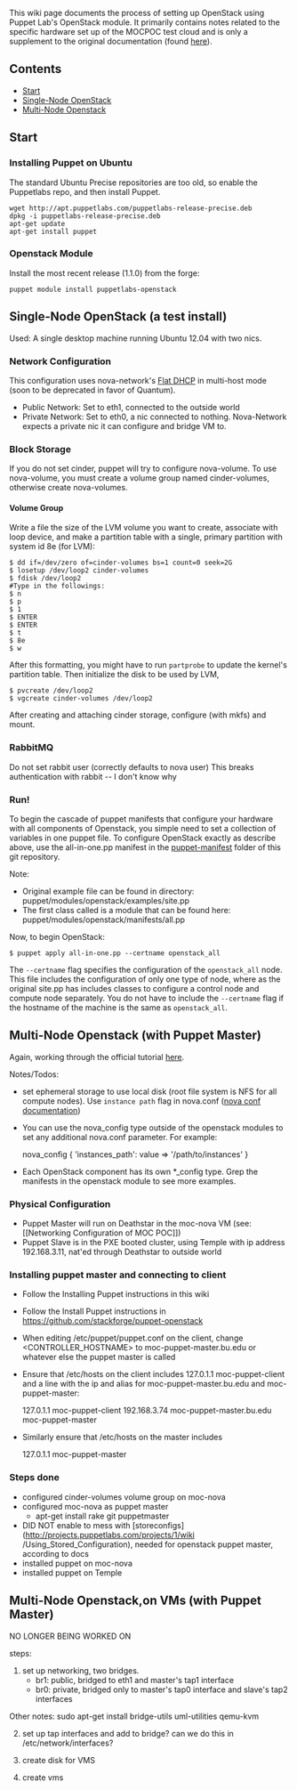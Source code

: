 This wiki page documents the process of setting up OpenStack using Puppet Lab's OpenStack module. It primarily contains notes related to the specific hardware set up of the MOCPOC test cloud and is only a supplement to the original documentation (found [here](https://github.com/stackforge/puppet-openstack)). 

## Contents
* [Start](#start)
* [Single-Node OpenStack](#single-node)
* [Multi-Node Openstack](#multi-node)

<a name="start"></a>
## Start

### Installing Puppet on Ubuntu
The standard Ubuntu Precise repositories are too old, so enable the Puppetlabs repo, and then install Puppet.

    wget http://apt.puppetlabs.com/puppetlabs-release-precise.deb
    dpkg -i puppetlabs-release-precise.deb
    apt-get update
    apt-get install puppet

### Openstack Module
Install the most recent release (1.1.0) from the forge:

    puppet module install puppetlabs-openstack

<a name="single-node"></a>
## Single-Node OpenStack (a test install) 
Used: A single desktop machine running Ubuntu 12.04 with two nics.

### Network Configuration
This configuration uses nova-network's [Flat DHCP](http://docs.openstack.org/trunk/openstack-compute/admin/content/configuring-flat-dhcp-networking.html) in multi-host mode (soon to be deprecated in favor of Quantum).
* Public Network: Set to eth1, connected to the outside world
* Private Network: Set to eth0, a nic connected to nothing. Nova-Network expects a private nic it can configure and bridge VM to. 

### Block Storage
If you do not set cinder, puppet will try to configure nova-volume. To use nova-volume, you must create a volume group named cinder-volumes, otherwise create nova-volumes.

#### Volume Group
Write a file the size of the LVM volume you want to create, associate with loop device, and make a partition table with a single, primary partition with system id 8e (for LVM):

    $ dd if=/dev/zero of=cinder-volumes bs=1 count=0 seek=2G
    $ losetup /dev/loop2 cinder-volumes
    $ fdisk /dev/loop2
    #Type in the followings:
    $ n
    $ p
    $ 1
    $ ENTER
    $ ENTER
    $ t
    $ 8e
    $ w

After this formatting, you might have to run `partprobe` to update the kernel's partition table. Then initialize the disk to be used by LVM, 

    $ pvcreate /dev/loop2
    $ vgcreate cinder-volumes /dev/loop2

After creating and attaching cinder storage, configure (with mkfs) and mount. 

### RabbitMQ
Do not set rabbit user (correctly defaults to nova user)
This breaks authentication with rabbit -- I don't know why

### Run!
To begin the cascade of puppet manifests that configure your hardware with all components of Openstack, you simple need to set a collection of variables in one puppet file.  To configure OpenStack exactly as describe above, use the all-in-one.pp manifest in the [puppet-manifest](https://github.com/CCI-MOC/moc-public/tree/master/puppet-manifests) folder of this git repository.

Note:
* Original example file can be found in directory: puppet/modules/openstack/examples/site.pp
* The first class called is a module that can be found here: puppet/modules/openstack/manifests/all.pp

Now, to begin OpenStack:

    $ puppet apply all-in-one.pp --certname openstack_all

The `--certname` flag specifies the configuration of the `openstack_all` node. This file includes the configuration of only one type of node, where as the original site.pp has includes classes to configure a control node and compute node separately.  You do not have to include the `--certname` flag if the hostname of the machine is the same as `openstack_all`.

<a name="multi-node"></a>
## Multi-Node Openstack (with Puppet Master)

Again, working through the official tutorial [here](https://github.com/stackforge/puppet-openstack).

Notes/Todos:

* set ephemeral storage to use local disk (root file system is NFS for all compute nodes). Use `instance path` flag in nova.conf ([nova conf documentation](http://docs.openstack.org/folsom/openstack-compute/admin/content/list-of-compute-config-options.html))

* You can use the nova_config type outside of the openstack modules to set any additional nova.conf parameter. For example:

    nova_config { 'instances_path': value => '/path/to/instances' }

* Each OpenStack component has its own *_config type. Grep the manifests in the openstack module to see more examples.

### Physical Configuration
* Puppet Master will run on Deathstar in the moc-nova VM (see: [[Networking Configuration of MOC POC]])
* Puppet Slave is in the PXE booted cluster, using Temple with ip address 192.168.3.11, nat'ed through Deathstar to outside world

### Installing puppet master and connecting to client
* Follow the  Installing Puppet instructions in this wiki
* Follow the Install Puppet instructions in https://github.com/stackforge/puppet-openstack 
* When editing /etc/puppet/puppet.conf on the client, change <CONTROLLER_HOSTNAME> to moc-puppet-master.bu.edu or whatever else the puppet master is called
* Ensure that /etc/hosts on the client includes 127.0.1.1 moc-puppet-client and a line with the ip and alias for moc-puppet-master.bu.edu and moc-puppet-master:

    127.0.1.1       moc-puppet-client
    192.168.3.74	moc-puppet-master.bu.edu	moc-puppet-master

* Similarly ensure that /etc/hosts on the master includes

    127.0.1.1      moc-puppet-master

### Steps done
* configured cinder-volumes volume group on moc-nova
* configured moc-nova as puppet master
  * apt-get install rake git puppetmaster
* DID NOT enable to mess with [storeconfigs](http://projects.puppetlabs.com/projects/1/wiki
/Using_Stored_Configuration), needed for openstack puppet master, according to docs
* installed puppet on moc-nova
* installed puppet on Temple






<a name="multi-node-vms"></a>
## Multi-Node Openstack,on VMs (with Puppet Master)
NO LONGER BEING WORKED ON

steps: 

1. set up networking, two bridges.
    * br1: public,  bridged to eth1 and master's tap1 interface
    * br0: private, bridged only to master's tap0 interface and slave's tap2 interfaces

Other notes:
 sudo apt-get install bridge-utils uml-utilities qemu-kvm

2. set up tap interfaces and add to bridge? can we do this in /etc/network/interfaces?

3. create disk for VMS

4. create vms
